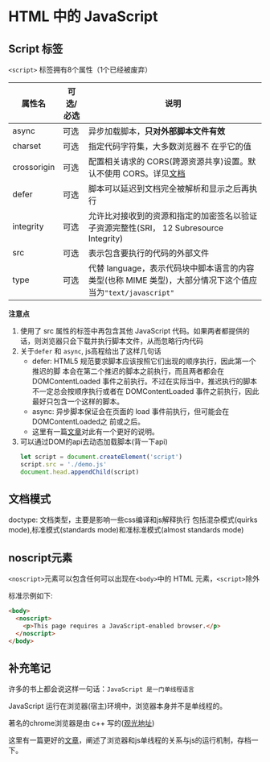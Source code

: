 # HTML 中的 JavaScript

## Script 标签

`<script>` 标签拥有8个属性（1个已经被废弃）

|属性名|可选/必选|说明|
|---|---|---|
|async|可选|异步加载脚本，**只对外部脚本文件有效**|
|charset|可选|指定代码字符集，大多数浏览器不 在乎它的值|
|crossorigin|可选|配置相关请求的 CORS(跨源资源共享)设置。默认不使用 CORS。详见[文档](https://developer.mozilla.org/zh-CN/docs/Web/HTML/Attributes/crossorigin)|
|defer|可选|脚本可以延迟到文档完全被解析和显示之后再执行|
|integrity|可选|允许比对接收到的资源和指定的加密签名以验证子资源完整性(SRI， 12 Subresource Integrity)|
|src|可选|表示包含要执行的代码的外部文件|
|type|可选|代替 language，表示代码块中脚本语言的内容类型(也称 MIME 类型)，大部分情况下这个值应当为`"text/javascript"`|

**注意点**

1. 使用了 src 属性的<script>元素不应该再在<script>和</script>标签中再包含其他 JavaScript 代码。如果两者都提供的话，则浏览器只会下载并执行脚本文件，从而忽略行内代码
2. 关于`defer` 和 `async`, js高程给出了这样几句话
    + defer: HTML5 规范要求脚本应该按照它们出现的顺序执行，因此第一个推迟的脚 本会在第二个推迟的脚本之前执行，而且两者都会在 DOMContentLoaded 事件之前执行。不过在实际当中，推迟执行的脚本不一定总会按顺序执行或者在 DOMContentLoaded 事件之前执行，因此最好只包含一个这样的脚本。
    + async: 异步脚本保证会在页面的 load 事件前执行，但可能会在 DOMContentLoaded之 前或之后。
    + 这里有一篇[文章](https://blog.csdn.net/zyj0209/article/details/79698430)对此有一个更好的说明。
3. 可以通过DOM的api去动态加载脚本(背一下api)
    ```js
    let script = document.createElement('script')
    script.src = './demo.js'
    document.head.appendChild(script)
    ```

## 文档模式

doctype: 文档类型，主要是影响一些css编译和js解释执行
包括混杂模式(quirks mode),标准模式(standards mode)和准标准模式(almost standards mode)

## noscript元素

`<noscript>`元素可以包含任何可以出现在`<body>`中的 HTML 元素，`<script>`除外

标准示例如下:

```html
<body>
  <noscript>
    <p>This page requires a JavaScript-enabled browser.</p>
  </noscript>
</body>
```

## 补充笔记

许多的书上都会说这样一句话：`JavaScript 是一门单线程语言`

JavaScript 运行在浏览器(宿主)环境中，浏览器本身并不是单线程的。

著名的chrome浏览器是由 c++ 写的([观光地址](https://chromium.googlesource.com/chromium/src/))

这里有一篇更好的[文章](https://segmentfault.com/a/1190000012925872)，阐述了浏览器和js单线程的关系与js的运行机制，存档一下。
